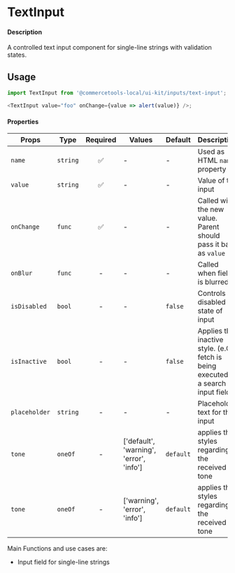 # TextInput

#### Description

A controlled text input component for single-line strings with validation
states.

## Usage

```js
import TextInput from '@commercetools-local/ui-kit/inputs/text-input';

<TextInput value="foo" onChange={value => alert(value)} />;
```

#### Properties

| Props         | Type     | Required | Values | Default | Description                                                      |
| ------------- | -------- | :------: | ------ | ------- | ---------------------------------------------------------------- |
| `name`        | `string` |    ✅    | -      | -       | Used as HTML `name` property                                     |
| `value`       | `string` |    ✅    | -      | -       | Value of the input                                               |
| `onChange`    | `func`   |    ✅    | -      | -       | Called with the new value. Parent should pass it back as `value` |
| `onBlur`      | `func`   |    -     | -      | -       | Called when field is blurred                                     |
| `isDisabled`  | `bool`   |    -     | -      | `false` | Controls disabled state of input |
| `isInactive`  | `bool`   |    -     | -      | `false` | Applies the inactive style. (e.G a fetch is being executed in a search input field) |
| `placeholder` | `string` |    -     | -      | -       | Placeholder text for the input                                                                          |
| `tone`    | `oneOf`   |    -     | ['default', 'warning', 'error', 'info']      | `default` | applies the styles regarding the received tone |
| `tone`    | `oneOf`   |    -     | ['warning', 'error', 'info']      | `default` | applies the styles regarding the received tone |

Main Functions and use cases are:

* Input field for single-line strings
